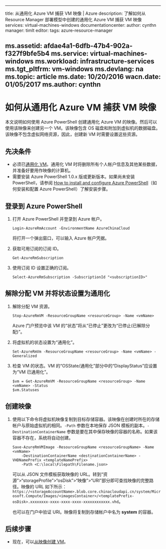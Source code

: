 <!-- need to be verified -->

---
title: 从通用化 Azure VM 捕获 VM 映像 | Azure
description: 了解如何从 Resource Manager 部署模型中创建的通用化 Azure VM 捕获 VM 映像
services: virtual-machines-windows
documentationcenter: 
author: cynthn
manager: timlt
editor: 
tags: azure-resource-manager

ms.assetid: afdae4a1-6dfb-47b4-902a-f327f9bfe5b4
ms.service: virtual-machines-windows
ms.workload: infrastructure-services
ms.tgt_pltfrm: vm-windows
ms.devlang: na
ms.topic: article
ms.date: 10/20/2016
wacn.date: 01/05/2017
ms.author: cynthn
---

# 如何从通用化 Azure VM 捕获 VM 映像
本文说明如何使用 Azure PowerShell 创建通用化 Azure VM 的映像。然后可以使用该映像来创建另一个 VM。该映像包含 OS 磁盘和附加到虚拟机的数据磁盘。该映像不包含虚拟网络资源，因此，创建新 VM 时需要设置这些资源。

## 先决条件
* 必须已[通用化 VM](./virtual-machines-windows-generalize-vhd.md)。通用化 VM 时将删除所有个人帐户信息及其他某些数据，并准备好要用作映像的计算机。
* 需要安装 Azure PowerShell 1.0.x 版或更新版本。如果尚未安装 PowerShell，请参阅 [How to install and configure Azure PowerShell](https://docs.microsoft.com/powershell/azureps-cmdlets-docs)（如何安装和配置 Azure PowerShell）了解安装步骤。

## 登录到 Azure PowerShell
1. 打开 Azure PowerShell 并登录到 Azure 帐户。

    ```
    Login-AzureRmAccount -EnvironmentName AzureChinaCloud
    ```

    将打开一个弹出窗口，可以输入 Azure 帐户凭据。
2. 获取可用订阅的订阅 ID。

    ```
    Get-AzureRmSubscription
    ```

3. 使用订阅 ID 设置正确的订阅。

    ```
    Select-AzureRmSubscription -SubscriptionId "<subscriptionID>"
    ```

## <a name="prepare-the-vm-for-image-capture"></a> 解除分配 VM 并将状态设置为通用化
1. 解除分配 VM 资源。

    ```
    Stop-AzureRmVM -ResourceGroupName <resourceGroup> -Name <vmName>
    ```

    Azure 门户预览中该 VM 的“状态”将从“已停止”更改为“已停止(已解除分配)”。
2. 将虚拟机的状态设置为“通用化”。

    ```
    Set-AzureRmVm -ResourceGroupName <resourceGroup> -Name <vmName> -Generalized
    ```

3. 检查 VM 的状态。VM 的“OSState/通用化”部分中的“DisplayStatus”应设置为“VM 已通用化”。

    ```
    $vm = Get-AzureRmVM -ResourceGroupName <resourceGroup> -Name <vmName> -Status
    $vm.Statuses
    ```

## <a name="capture-the-vm"></a> 创建映像
1. 使用以下命令将虚拟机映像复制到目标存储容器。该映像在创建时所在的存储帐户与原始虚拟机的相同。`-Path` 参数在本地保存 JSON 模板的副本。`-DestinationContainerName` 参数是要在其中保存映像的容器的名称。如果该容器不存在，系统将自动创建。

    ```
    Save-AzureRmVMImage -ResourceGroupName <resourceGroupName> -Name <vmName> `
        -DestinationContainerName <destinationContainerName> -VHDNamePrefix <templateNamePrefix> `
        -Path <C:\local\Filepath\Filename.json>
    ```

    可以从 JSON 文件模板获取映像的 URL。转到“资源”>“storageProfile”>“osDisk”>“映像”>“URI”部分即可查找映像的完整路径。映像的 URL 如下所示：`https://<storageAccountName>.blob.core.chinacloudapi.cn/system/Microsoft.Compute/Images/<imagesContainer>/<templatePrefix-osDisk>.xxxxxxxx-xxxx-xxxx-xxxx-xxxxxxxxxxxx.vhd`。

    也可以在门户中验证 URI。映像将复制到存储帐户中名为 **system** 的容器。

## 后续步骤
* 现在，可以[从映像创建 VM](./virtual-machines-windows-create-vm-generalized.md)。

<!---HONumber=Mooncake_1212_2016-->